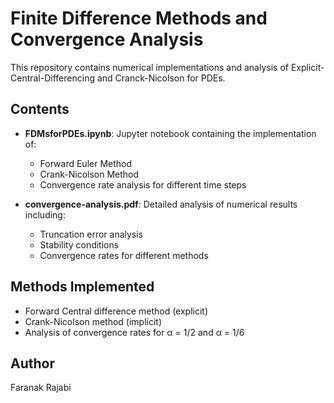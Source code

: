 # Finite Difference Methods and Convergence Analysis

This repository contains numerical implementations and analysis of Explicit-Central-Differencing and Cranck-Nicolson for PDEs.

## Contents

- **FDMsforPDEs.ipynb**: Jupyter notebook containing the implementation of:
  - Forward Euler Method
  - Crank-Nicolson Method
  - Convergence rate analysis for different time steps
  
- **convergence-analysis.pdf**: Detailed analysis of numerical results including:
  - Truncation error analysis
  - Stability conditions
  - Convergence rates for different methods

## Methods Implemented

- Forward Central difference method (explicit)
- Crank-Nicolson method (implicit)
- Analysis of convergence rates for α = 1/2 and α = 1/6

## Author
Faranak Rajabi
